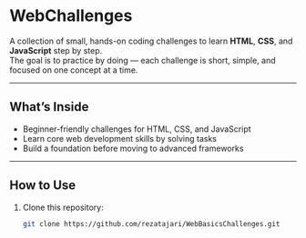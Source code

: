 # WebChallenges  

A collection of small, hands-on coding challenges to learn **HTML**, **CSS**, and **JavaScript** step by step.  
The goal is to practice by doing — each challenge is short, simple, and focused on one concept at a time.  

---

## What’s Inside  
- Beginner-friendly challenges for HTML, CSS, and JavaScript  
- Learn core web development skills by solving tasks  
- Build a foundation before moving to advanced frameworks  

---

## How to Use  
1. Clone this repository:  
   ```bash
   git clone https://github.com/rezatajari/WebBasicsChallenges.git
